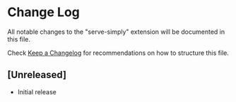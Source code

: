 # Change Log

All notable changes to the "serve-simply" extension will be documented in this file.

Check [Keep a Changelog](http://keepachangelog.com/) for recommendations on how to structure this file.

## [Unreleased]

- Initial release